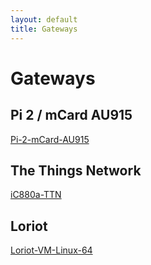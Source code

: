 ```yaml
---
layout: default
title: Gateways
---
```


# Gateways

## Pi 2 / mCard AU915

[Pi-2-mCard-AU915](https://otagopolytechnic.github.io/DunedinIoT/development/gateways/raspberryPi2mCardGateway/README.html)

## The Things Network
[iC880a-TTN](https://otagopolytechnic.github.io/DunedinIoT/development/gateways/iC880a-TTN-Gateway.html)

## Loriot
[Loriot-VM-Linux-64](https://otagopolytechnic.github.io/DunedinIoT/development/gateways/loriot-VM-Linux-64-Gateway.md)
